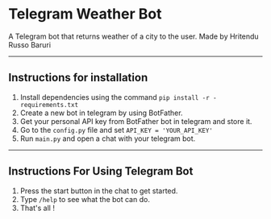 # Telegram Weather Bot
A Telegram bot that returns weather of a city to the user. Made by Hritendu Russo Baruri
****************

## Instructions for installation
1) Install dependencies using the command  `pip install -r -requirements.txt`
2) Create a new bot in telegram by using BotFather. 
3) Get your personal API key from BotFather bot in telegram and store it.
4) Go to the `config.py` file and set `API_KEY = 'YOUR_API_KEY'`
5) Run `main.py` and open a chat with your telegram bot.

***

## Instructions For Using Telegram Bot

1) Press the start button in the chat to get started.
2) Type `/help` to see what the bot can do.
3) That's all !
